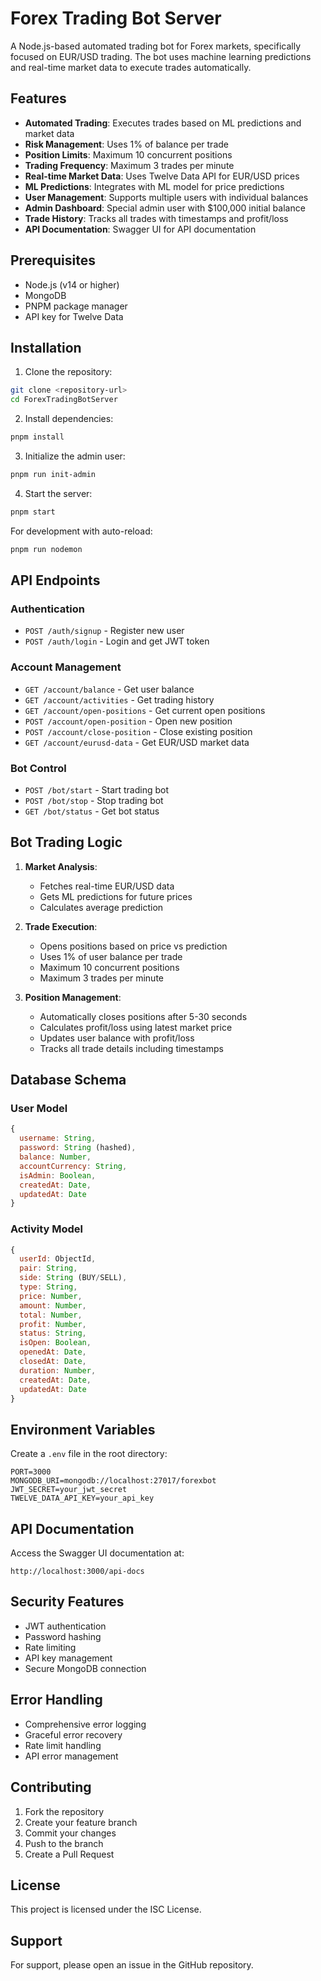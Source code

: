 # Forex Trading Bot Server

A Node.js-based automated trading bot for Forex markets, specifically focused on EUR/USD trading. The bot uses machine learning predictions and real-time market data to execute trades automatically.

## Features

- **Automated Trading**: Executes trades based on ML predictions and market data
- **Risk Management**: Uses 1% of balance per trade
- **Position Limits**: Maximum 10 concurrent positions
- **Trading Frequency**: Maximum 3 trades per minute
- **Real-time Market Data**: Uses Twelve Data API for EUR/USD prices
- **ML Predictions**: Integrates with ML model for price predictions
- **User Management**: Supports multiple users with individual balances
- **Admin Dashboard**: Special admin user with $100,000 initial balance
- **Trade History**: Tracks all trades with timestamps and profit/loss
- **API Documentation**: Swagger UI for API documentation

## Prerequisites

- Node.js (v14 or higher)
- MongoDB
- PNPM package manager
- API key for Twelve Data

## Installation

1. Clone the repository:

```bash
git clone <repository-url>
cd ForexTradingBotServer
```

2. Install dependencies:

```bash
pnpm install
```

3. Initialize the admin user:

```bash
pnpm run init-admin
```

4. Start the server:

```bash
pnpm start
```

For development with auto-reload:

```bash
pnpm run nodemon
```

## API Endpoints

### Authentication

- `POST /auth/signup` - Register new user
- `POST /auth/login` - Login and get JWT token

### Account Management

- `GET /account/balance` - Get user balance
- `GET /account/activities` - Get trading history
- `GET /account/open-positions` - Get current open positions
- `POST /account/open-position` - Open new position
- `POST /account/close-position` - Close existing position
- `GET /account/eurusd-data` - Get EUR/USD market data

### Bot Control

- `POST /bot/start` - Start trading bot
- `POST /bot/stop` - Stop trading bot
- `GET /bot/status` - Get bot status

## Bot Trading Logic

1. **Market Analysis**:

   - Fetches real-time EUR/USD data
   - Gets ML predictions for future prices
   - Calculates average prediction

2. **Trade Execution**:

   - Opens positions based on price vs prediction
   - Uses 1% of user balance per trade
   - Maximum 10 concurrent positions
   - Maximum 3 trades per minute

3. **Position Management**:
   - Automatically closes positions after 5-30 seconds
   - Calculates profit/loss using latest market price
   - Updates user balance with profit/loss
   - Tracks all trade details including timestamps

## Database Schema

### User Model

```javascript
{
  username: String,
  password: String (hashed),
  balance: Number,
  accountCurrency: String,
  isAdmin: Boolean,
  createdAt: Date,
  updatedAt: Date
}
```

### Activity Model

```javascript
{
  userId: ObjectId,
  pair: String,
  side: String (BUY/SELL),
  type: String,
  price: Number,
  amount: Number,
  total: Number,
  profit: Number,
  status: String,
  isOpen: Boolean,
  openedAt: Date,
  closedAt: Date,
  duration: Number,
  createdAt: Date,
  updatedAt: Date
}
```

## Environment Variables

Create a `.env` file in the root directory:

```
PORT=3000
MONGODB_URI=mongodb://localhost:27017/forexbot
JWT_SECRET=your_jwt_secret
TWELVE_DATA_API_KEY=your_api_key
```

## API Documentation

Access the Swagger UI documentation at:

```
http://localhost:3000/api-docs
```

## Security Features

- JWT authentication
- Password hashing
- Rate limiting
- API key management
- Secure MongoDB connection

## Error Handling

- Comprehensive error logging
- Graceful error recovery
- Rate limit handling
- API error management

## Contributing

1. Fork the repository
2. Create your feature branch
3. Commit your changes
4. Push to the branch
5. Create a Pull Request

## License

This project is licensed under the ISC License.

## Support

For support, please open an issue in the GitHub repository.
